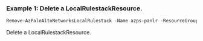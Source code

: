 ### Example 1: Delete a LocalRulestackResource.
```powershell
Remove-AzPaloAltoNetworksLocalRulestack -Name azps-panlr -ResourceGroupName azps_test_group_pan
```

Delete a LocalRulestackResource.